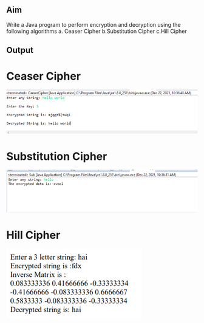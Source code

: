 ## Aim
Write a Java program to perform encryption and decryption using the following algorithms a. Ceaser Cipher b.Substitution Cipher c.Hill Cipher

## Output
# Ceaser Cipher
![image](output3a.png)

# Substitution Cipher
![image](output3c.png)

# Hill Cipher
![image](output3b.png)

